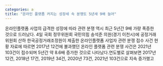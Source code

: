 ```yaml
---
categories: a
title: "온라인 플랫폼 커지는 성장세 속 분쟁도 5년새 9배 늘어"
---
```

온라인플랫폼 사업의 급격한 성장에 따라 관련 분쟁 역시 최근 5년간 9배 가량 폭증한 것으로 드러났다. 4일 국회 정무위원회 국민의힘 송석준 의원(경기 이천시)에 공정거래위원회 산하 한국공정거래조정원이 제출한 온라인플랫폼 사업자 관련 분쟁 접수 사건 현황 자료에 따르면 2017년 12건에 불과했던 온라인 플랫폼 관련 분쟁 사건은 2021년 103건이 접수되며 5년간 약 8.6배 증가한 것으로 나타났다.연도별로 살펴보면 2017년 12건, 2018년 17건, 2019년 34건, 2020년 73건, 2021년 103건으로 지속 증가했고